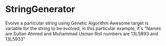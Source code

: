 # StringGenerator
Evolve a particular string using Genetic Algorithm
Awesome
target is variable for the string to be evolved, in this particular example, it's "Names are Sultan Ahmed and Muhammad Usman Roll numbers are 13L5893 and 13L5933"
